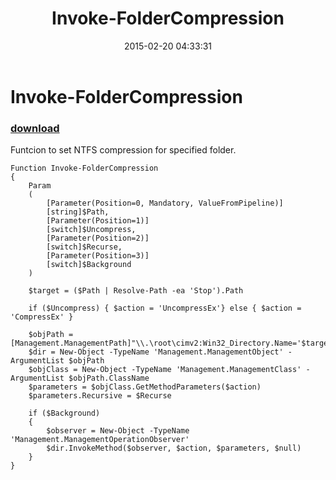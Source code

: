﻿---
pid:            5744
parent:         0
children:       
poster:         skourlatov
title:          Invoke-FolderCompression
date:           2015-02-20 04:33:31
description:    Funtcion to set NTFS compression for specified folder.
format:         posh
---

# Invoke-FolderCompression

### [download](5744.ps1)  

Funtcion to set NTFS compression for specified folder.

```posh
Function Invoke-FolderCompression
{
    Param
    (
        [Parameter(Position=0, Mandatory, ValueFromPipeline)]
        [string]$Path,
        [Parameter(Position=1)]
        [switch]$Uncompress,
        [Parameter(Position=2)]
        [switch]$Recurse,
        [Parameter(Position=3)]
        [switch]$Background
    )

    $target = ($Path | Resolve-Path -ea 'Stop').Path

    if ($Uncompress) { $action = 'UncompressEx'} else { $action = 'CompressEx' }

    $objPath = [Management.ManagementPath]"\\.\root\cimv2:Win32_Directory.Name='$target'"
    $dir = New-Object -TypeName 'Management.ManagementObject' -ArgumentList $objPath
    $objClass = New-Object -TypeName 'Management.ManagementClass' -ArgumentList $objPath.ClassName
    $parameters = $objClass.GetMethodParameters($action)
    $parameters.Recursive = $Recurse

    if ($Background)
    {
        $observer = New-Object -TypeName 'Management.ManagementOperationObserver'
        $dir.InvokeMethod($observer, $action, $parameters, $null)
    }
}

```
